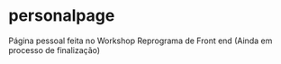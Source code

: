 # personalpage

Página pessoal feita no Workshop Reprograma de Front end
(Ainda em processo de finalização)
